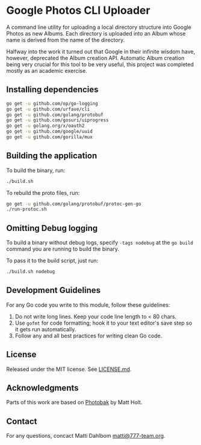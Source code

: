 # Google Photos CLI Uploader

A command line utility for uploading a local directory structure into Google Photos as new Albums. Each directory is uploaded into an Album whose name is derived from the name of the directory.

Halfway into the work it turned out that Google in their infinite wisdom have, however, deprecated the Album creation API. Automatic Album creation being very crucial for this tool to be very useful, this project was completed mostly as an academic exercise.

## Installing dependencies

```sh
go get -u github.com/op/go-logging
go get -u github.com/urfave/cli
go get -u github.com/golang/protobuf
go get -u github.com/gosuri/uiprogress
go get -u golang.org/x/oauth2
go get -u github.com/google/uuid
go get -u github.com/gorilla/mux
```

## Building the application

To build the binary, run:

```sh
./build.sh
```

To rebuild the proto files, run:

```sh
go get -u github.com/golang/protobuf/protoc-gen-go
./run-protoc.sh
```

## Omitting Debug logging

To build a binary without debug logs, specify `-tags nodebug` at the `go build` command you are running to build the binary.

To pass it to the build script, just run:

```sh
./build.sh nodebug
```

## Development Guidelines

For any Go code you write to this module, follow these guidelines:

1. Do not write long lines. Keep your code line length to < 80 chars.
2. Use `gofmt` for code formatting; hook it to your text editor's save step so it gets run automatically.
3. Follow any and all best practices for writing clean Go code.

## License

Released under the MIT license. See [LICENSE.md](LICENSE.md).

## Acknowledgments

Parts of this work are based on [Photobak](https://github.com/mholt/photobak) by Matt Holt.

## Contact

For any questions, concact Matti Dahlbom <matti@777-team.org>.

